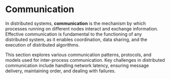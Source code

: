 # Communication

In distributed systems, **communication** is the mechanism by which processes running on different nodes interact and exchange information. Effective communication is fundamental to the functioning of any distributed system, as it enables coordination, data sharing, and the execution of distributed algorithms.

This section explores various communication patterns, protocols, and models used for inter-process communication. Key challenges in distributed communication include handling network latency, ensuring message delivery, maintaining order, and dealing with failures.
